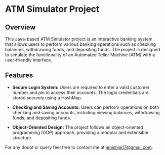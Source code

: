 # ATM Simulator Project

## Overview

This Java-based ATM Simulator project is an interactive banking system that allows users to perform various banking operations such as checking balances, withdrawing funds, and depositing funds. The project is designed to simulate the functionality of an Automated Teller Machine (ATM) with a user-friendly interface.

## Features

- **Secure Login System:** Users are required to enter a valid customer number and pin to access their accounts. The login credentials are stored securely using a HashMap.

- **Checking and Saving Accounts:** Users can perform operations on both checking and saving accounts, including viewing balances, withdrawing funds, and depositing funds.

- **Object-Oriented Design:** The project follows an object-oriented programming (OOP) approach, providing a modular and extensible structure.

For any doubt or query feel free to contact me at jenishjai17@gmail.com. 
